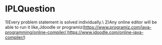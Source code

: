 # IPLQuestion

1)Every problem statement is solved individually.\\
2)Any online editor will be able to run it like,Jdoodle or programiz(https://www.programiz.com/java-programming/online-compiler/,https://www.jdoodle.com/online-java-compiler/)
